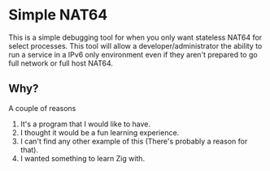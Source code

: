 # Simple NAT64

This is a simple debugging tool for when you only want stateless NAT64 for select processes. This tool will allow a developer/administrator the ability to run a service in a IPv6 only environment even if they aren't prepared to go full network or full host NAT64.

## Why?
A couple of reasons

1. It's a program that I would like to have.
2. I thought it would be a fun learning experience.
3. I can't find any other example of this (There's probably a reason for that).
4. I wanted something to learn Zig with.

